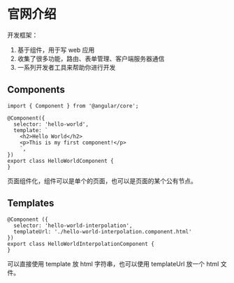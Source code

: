 # 官网介绍
开发框架：
1. 基于组件，用于写 web 应用
2. 收集了很多功能，路由、表单管理、客户端服务器通信
3. 一系列开发者工具来帮助你进行开发

## Components
```
import { Component } from '@angular/core';

@Component({
  selector: 'hello-world',
  template: `
    <h2>Hello World</h2>
    <p>This is my first component!</p>
    `,
})
export class HelloWorldComponent {
}
```
页面组件化，组件可以是单个的页面，也可以是页面的某个公有节点。

## Templates
```
@Component ({
  selector: 'hello-world-interpolation',
  templateUrl: './hello-world-interpolation.component.html'
})
export class HelloWorldInterpolationComponent {
}
```
可以直接使用 template 放 html 字符串，也可以使用 templateUrl 放一个 html 文件。
